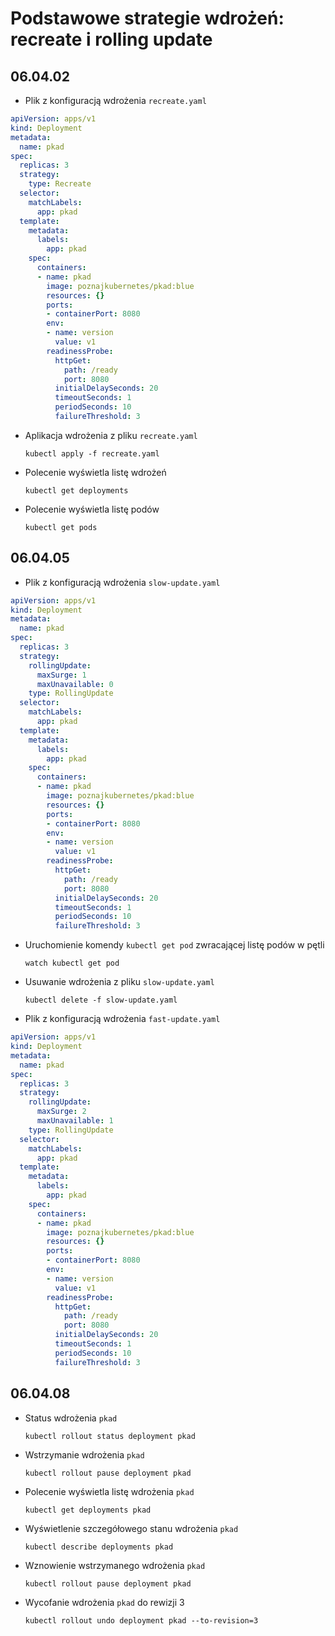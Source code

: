 # Podstawowe strategie wdrożeń: recreate i rolling update
## 06.04.02

- Plik z konfiguracją wdrożenia `recreate.yaml`
```yaml
apiVersion: apps/v1
kind: Deployment
metadata:
  name: pkad
spec:
  replicas: 3
  strategy:
    type: Recreate
  selector:
    matchLabels:
      app: pkad
  template:
    metadata:
      labels:
        app: pkad
    spec:
      containers:
      - name: pkad
        image: poznajkubernetes/pkad:blue
        resources: {}
        ports:
        - containerPort: 8080
        env:
        - name: version
          value: v1
        readinessProbe:
          httpGet:
            path: /ready
            port: 8080
          initialDelaySeconds: 20
          timeoutSeconds: 1
          periodSeconds: 10
          failureThreshold: 3
```

- Aplikacja wdrożenia z pliku `recreate.yaml`

    `kubectl apply -f recreate.yaml`
    
- Polecenie wyświetla listę wdrożeń 

    `kubectl get deployments` 
    
- Polecenie wyświetla listę podów

    `kubectl get pods`
    
## 06.04.05

- Plik z konfiguracją wdrożenia `slow-update.yaml`
```yaml
apiVersion: apps/v1
kind: Deployment
metadata:
  name: pkad
spec:
  replicas: 3
  strategy:
    rollingUpdate:
      maxSurge: 1
      maxUnavailable: 0
    type: RollingUpdate
  selector:
    matchLabels:
      app: pkad
  template:
    metadata:
      labels:
        app: pkad
    spec:
      containers:
      - name: pkad
        image: poznajkubernetes/pkad:blue
        resources: {}
        ports:
        - containerPort: 8080
        env:
        - name: version
          value: v1
        readinessProbe:
          httpGet:
            path: /ready
            port: 8080
          initialDelaySeconds: 20
          timeoutSeconds: 1
          periodSeconds: 10
          failureThreshold: 3
```

- Uruchomienie komendy `kubectl get pod` zwracającej listę podów w pętli

    `watch kubectl get pod`
    
- Usuwanie wdrożenia z pliku `slow-update.yaml`

    `kubectl delete -f slow-update.yaml`

- Plik z konfiguracją wdrożenia `fast-update.yaml`
```yaml
apiVersion: apps/v1
kind: Deployment
metadata:
  name: pkad
spec:
  replicas: 3
  strategy:
    rollingUpdate:
      maxSurge: 2
      maxUnavailable: 1
    type: RollingUpdate
  selector:
    matchLabels:
      app: pkad
  template:
    metadata:
      labels:
        app: pkad
    spec:
      containers:
      - name: pkad
        image: poznajkubernetes/pkad:blue
        resources: {}
        ports:
        - containerPort: 8080
        env:
        - name: version
          value: v1
        readinessProbe:
          httpGet:
            path: /ready
            port: 8080
          initialDelaySeconds: 20
          timeoutSeconds: 1
          periodSeconds: 10
          failureThreshold: 3
```

## 06.04.08

- Status wdrożenia `pkad`

    `kubectl rollout status deployment pkad` 

- Wstrzymanie wdrożenia `pkad`

    `kubectl rollout pause deployment pkad`
    
- Polecenie wyświetla listę wdrożenia `pkad` 

    `kubectl get deployments pkad`

- Wyświetlenie szczegółowego stanu wdrożenia `pkad`

    `kubectl describe deployments pkad`
    
- Wznowienie wstrzymanego wdrożenia `pkad`

    `kubectl rollout pause deployment pkad`
    
- Wycofanie wdrożenia `pkad` do rewizji 3

    `kubectl rollout undo deployment pkad --to-revision=3`